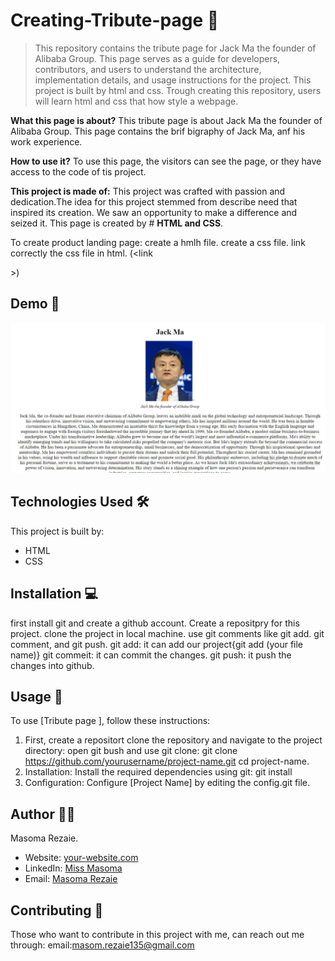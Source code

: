 # Creating-Tribute-page 🚀
>This repository contains the tribute page for Jack Ma the founder of Alibaba Group. This page serves as a guide for developers, contributors, and users to understand the architecture, implementation details, and usage instructions for the project. This project is built by html and css. Trough creating this repository, users will learn html and css that how style a webpage.

**What this page is about?**
This tribute page is about Jack Ma the founder of Alibaba Group. This page contains the brif bigraphy of Jack Ma, anf his work experience.

**How to use it?**
To use this page, the visitors can see the page, or they have access to the code of tis project. 

**This project is made of:**
This project was crafted with passion and dedication.The idea for this project stemmed from describe need that inspired its creation. We saw an opportunity to make a difference and seized it.
This page is created by # **HTML and CSS**. 

To create product landing page:
create a hmlh file.
create a css file.
link correctly the css file in html. (<link<link rel="stylesheet" href="./style.css">
</head>>)

## Demo 📸
![Project Demo](./Capture.JPG)


## Technologies Used 🛠️
This project is built by:
- HTML
- CSS

## Installation 💻
first install git and create a github account.
Create a repositpry for this project.
clone the project in local machine.
use git comments like git add. git comment, and git push.
git add: it can add our project{git add (your file name)}
git commeit: it can commit the changes.
git push: it push the changes into github.

## Usage 🎯

To use [Tribute page ], follow these instructions:
1. First,  create a repositort 
clone the repository and navigate to the project directory:
open git bush and use git clone: 
git clone https://github.com/yourusername/project-name.git
   cd project-name.
2. Installation: Install the required dependencies using git:
git install
3. Configuration: Configure [Project Name] by editing the config.git file.


## Author 👩‍💻

Masoma Rezaie.

- Website: [your-website.com](https://github.com/MasomRezaie/Technical-Documentation-Page/edit/creating-technical-documentation-page/README.md)
- LinkedIn: [Miss Masoma](https://www.linkedin.com/in/miss-masoma-99b85522a?utm_source=share&utm_campaign=share_via&utm_content=profile&utm_medium=android_app)
- Email: [Masoma Rezaie](masom.rezaie135@gmail.com)

## Contributing 🤝

Those who want to contribute in this project with me, can reach out me through:
email:masom.rezaie135@gmail.com


